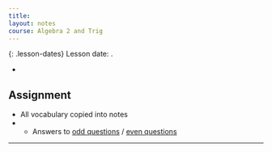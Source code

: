 ```yaml
---
title: 
layout: notes
course: Algebra 2 and Trig
---
```


{: .lesson-dates}
Lesson date: .

- 

## Assignment

- All vocabulary copied into notes
- 
  - Answers to [odd questions](../misc/alg2-odd-answers.pdf) / [even questions](../misc/alg2-even-answers.pdf)

---
